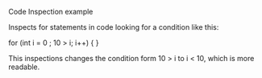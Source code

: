 Code Inspection example

Inspects for statements in code looking for a condition like this:

for (int i = 0 ; 10 > i; i++) {
}

This inspections changes the condition form 10 > i to i < 10, which is more readable.
